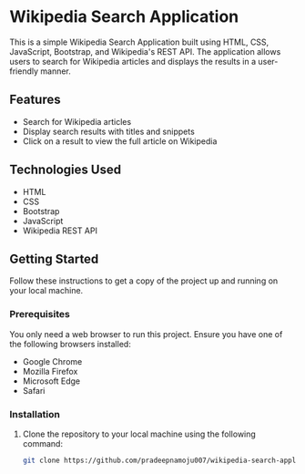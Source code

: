 # Wikipedia Search Application

This is a simple Wikipedia Search Application built using HTML, CSS, JavaScript, Bootstrap, and Wikipedia's REST API. The application allows users to search for Wikipedia articles and displays the results in a user-friendly manner.

## Features

- Search for Wikipedia articles
- Display search results with titles and snippets
- Click on a result to view the full article on Wikipedia

## Technologies Used

- HTML
- CSS
- Bootstrap
- JavaScript
- Wikipedia REST API

## Getting Started

Follow these instructions to get a copy of the project up and running on your local machine.

### Prerequisites

You only need a web browser to run this project. Ensure you have one of the following browsers installed:

- Google Chrome
- Mozilla Firefox
- Microsoft Edge
- Safari

### Installation

1. Clone the repository to your local machine using the following command:
   ```sh
   git clone https://github.com/pradeepnamoju007/wikipedia-search-application.git
